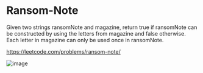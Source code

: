 # Ransom-Note
Given two strings ransomNote and magazine, return true if ransomNote can be constructed by using the letters from magazine and false otherwise.  Each letter in magazine can only be used once in ransomNote.

https://leetcode.com/problems/ransom-note/

![image](https://user-images.githubusercontent.com/109743699/186581570-3fd952e1-1fd2-4953-8781-bb5a65577e93.png)
